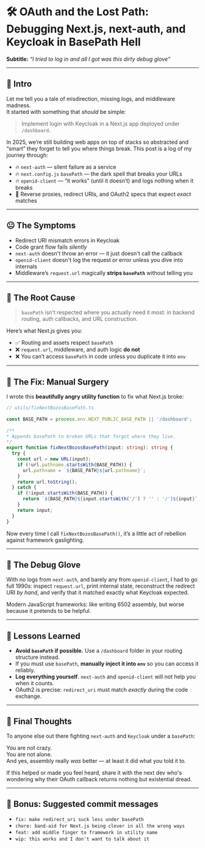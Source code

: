 # 🛠️ OAuth and the Lost Path: Debugging Next.js, next-auth, and Keycloak in BasePath Hell
 
**Subtitle:** *“I tried to log in and all I got was this dirty debug glove”*
 
---
 
## 👋 Intro
 
Let me tell you a tale of misdirection, missing logs, and middleware madness.  
It started with something that *should* be simple:
 
> Implement login with Keycloak in a Next.js app deployed under `/dashboard`.
 
In 2025, we’re still building web apps on top of stacks so abstracted and “smart” they forget to tell you where things break. This post is a log of my journey through:
 
- 🔥 `next-auth` — silent failure as a service  
- 🔥 `next.config.js` `basePath` — the dark spell that breaks your URLs  
- 🔥 `openid-client` — “it works” (until it doesn’t) and logs nothing when it breaks  
- 🔧 Reverse proxies, redirect URIs, and OAuth2 specs that expect *exact* matches
 
---
 
## 😐 The Symptoms
 
- Redirect URI mismatch errors in Keycloak  
- Code grant flow fails *silently*  
- `next-auth` doesn't throw an error — it just doesn't call the callback  
- `openid-client` doesn't log the request or error unless you dive into internals  
- Middleware’s `request.url` magically **strips `basePath`** without telling you
 
---
 
## 😤 The Root Cause
 
> `basePath` isn’t respected where you actually need it most: in backend routing, auth callbacks, and URL construction.
 
Here’s what Next.js gives you:
 
- ✅ Routing and assets respect `basePath`  
- ❌ `request.url`, middleware, and auth logic **do not**  
- ❌ You can’t access `basePath` in code unless you duplicate it into `env`
 
---
 
## 🧪 The Fix: Manual Surgery
 
I wrote this **beautifully angry utility function** to fix what Next.js broke:
 
```ts
// utils/fixNextBozosBasePath.ts
 
const BASE_PATH = process.env.NEXT_PUBLIC_BASE_PATH || '/dashboard';
 
/**
* Appends basePath to broken URLs that forgot where they live.
*/
export function fixNextBozosBasePath(input: string): string {
  try {
    const url = new URL(input);
    if (!url.pathname.startsWith(BASE_PATH)) {
      url.pathname = `${BASE_PATH}${url.pathname}`;
    }
    return url.toString();
  } catch {
    if (!input.startsWith(BASE_PATH)) {
      return `${BASE_PATH}${input.startsWith('/') ? '' : '/'}${input}`;
    }
    return input;
  }
}
```
 
Now every time I call `fixNextBozosBasePath()`, it’s a little act of rebellion against framework gaslighting.
 
---
 
## 🧤 The Debug Glove
 
With no logs from `next-auth`, and barely any from `openid-client`, I had to go full 1990s: inspect `request.url`, print internal state, reconstruct the redirect URI *by hand*, and verify that it matched exactly what Keycloak expected.
 
Modern JavaScript frameworks: like writing 6502 assembly, but worse because it pretends to be helpful.
 
---
 
## 🥃 Lessons Learned
 
- **Avoid `basePath` if possible.** Use a `/dashboard` folder in your routing structure instead.  
- If you must use `basePath`, **manually inject it into `env`** so you can access it reliably.  
- **Log everything yourself**. `next-auth` and `openid-client` will not help you when it counts.  
- OAuth2 is precise: `redirect_uri` must match *exactly* during the code exchange.
 
---
 
## 💬 Final Thoughts
 
To anyone else out there fighting `next-auth` and `Keycloak` under a `basePath`:
 
You are not crazy.  
You are not alone.  
And yes, assembly really *was* better — at least it did what you told it to.
 
If this helped or made you feel heard, share it with the next dev who's wondering why their OAuth callback returns nothing but existential dread.
 
---
 
## 🧷 Bonus: Suggested commit messages
 
- `fix: make redirect_uri suck less under basePath`  
- `chore: band-aid for Next.js being clever in all the wrong ways`  
- `feat: add middle finger to framework in utility name`  
- `wip: this works and I don't want to talk about it`
